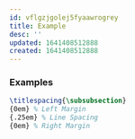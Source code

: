 ```yaml
---
id: vflgzjgolej5fyaawrogrey
title: Example
desc: ''
updated: 1641408512888
created: 1641408512888
---
```



### Examples

```latex
\titlespacing{\subsubsection}
{0em} % Left Margin
{.25em} % Line Spacing
{0em} % Right Margin
```
